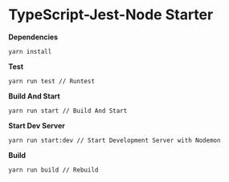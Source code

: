 # TypeScript-Jest-Node Starter

**Dependencies**
```
yarn install 
```

**Test**

```
yarn run test // Runtest
```
**Build And Start**
```
yarn run start // Build And Start
```
**Start Dev Server**
```
yarn run start:dev // Start Development Server with Nodemon
```

**Build**
```
yarn run build // Rebuild
```


